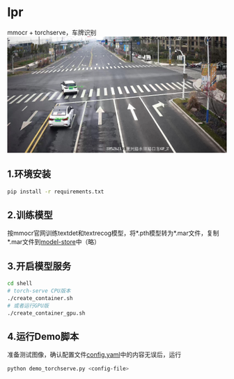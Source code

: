 # lpr
mmocr + torchserve，车牌识别
![avatar](data/demo.jpeg)

## 1.环境安装
```bash
pip install -r requirements.txt
```

## 2.训练模型
按mmocr官网训练textdet和textrecog模型，将*.pth模型转为*.mar文件，复制*.mar文件到[model-store](torchserve/model-store)中（略）


## 3.开启模型服务
```bash
cd shell
# torch-serve CPU版本
./create_container.sh
# 或者运行GPU版
./create_container_gpu.sh
```

## 4.运行Demo脚本
准备测试图像，确认配置文件[config.yaml](config/config.yaml)中的内容无误后，运行
```bash
python demo_torchserve.py <config-file>
```